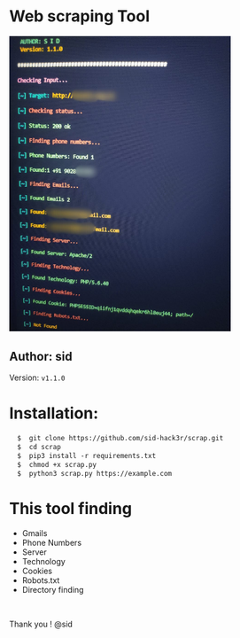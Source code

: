 <h1>Web scraping Tool</h1>
<img src="wordlist/test.png.jpg" width='400'>
<br>
<h2>Author: sid </h2>
 Version: <code>v1.1.0</code>

# Installation: 
      $  git clone https://github.com/sid-hack3r/scrap.git
      $  cd scrap
      $  pip3 install -r requirements.txt
      $  chmod +x scrap.py 
      $  python3 scrap.py https://example.com

# This tool finding
<ul>
<li>Gmails</li>
<li>Phone Numbers</li>
<li>Server</li> 
<li>Technology</li>
<li>Cookies</li>
<li>Robots.txt</li>
 <li>Directory finding</li>
</ul>
<br>

 Thank you !
@sid
